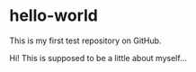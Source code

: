 # hello-world
This is my first test repository on GitHub.

Hi! This is supposed to be a little about myself...

